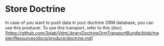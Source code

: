# Store Doctrine

In case of you want to push data in your doctrine  ORM database, you can use this producer. 
To use this transport, refer to this (doc)[https://github.com/3slab/VdmLibraryDoctrineOrmTransportBundle/blob/master/Resources/docs/produce/doctrine.md]
